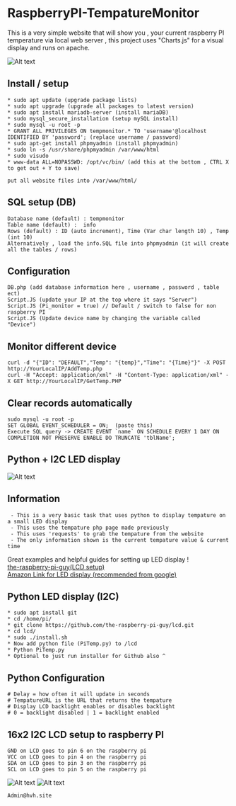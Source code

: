 # RaspberryPI-TempatureMonitor
This is a very simple website that will show you , your current raspberry PI temperature via local web server , this project uses "Charts.js" for a visual display and runs on apache.

![Alt text](https://i.imgur.com/Y1TIiiA.png "Example")


## Install / setup
```
* sudo apt update (upgrade package lists)
* sudo apt upgrade (upgrade all packages to latest version)
* sudo apt install mariadb-server (install mariaDB)
* sudo mysql_secure_installation (setup mySQL install)
* sudo mysql -u root -p
* GRANT ALL PRIVILEGES ON tempmonitor.* TO 'username'@localhost IDENTIFIED BY 'password'; (replace username / password)
* sudo apt-get install phpmyadmin (install phpmyadmin)
* sudo ln -s /usr/share/phpmyadmin /var/www/html 
* sudo visudo
* www-data ALL=NOPASSWD: /opt/vc/bin/ (add this at the bottom , CTRL X to get out + Y to save)

put all website files into /var/www/html/
```
## SQL setup (DB)
```
Database name (default) : tempmonitor
Table name (default) :  info
Rows (default) : ID (auto increment), Time (Var char length 10) , Temp (int 10)
Alternatively , load the info.SQL file into phpmyadmin (it will create all the tables / rows)
```

##  Configuration
```
DB.php (add database information here , username , password , table ect)
Script.JS (update your IP at the top where it says "Server")
Script.JS (Pi_monitor = true) // Default / switch to false for non raspberry PI
Script.JS (Update device name by changing the variable called "Device")
```

## Monitor different device
```
curl -d "{"ID": "DEFAULT","Temp": "{temp}","Time": "{Time}"}" -X POST http://YourLocalIP/AddTemp.php
curl -H "Accept: application/xml" -H "Content-Type: application/xml" -X GET http://YourLocalIP/GetTemp.PHP
```

## Clear records automatically
```
sudo mysql -u root -p
SET GLOBAL EVENT_SCHEDULER = ON;  (paste this)
Execute SQL query -> CREATE EVENT `name` ON SCHEDULE EVERY 1 DAY ON COMPLETION NOT PRESERVE ENABLE DO TRUNCATE 'tblName';
```

## Python + I2C LED display
![Alt text](https://cdn.discordapp.com/attachments/549238444610682880/797991922705629194/20210111_005311.jpg "Example")

## Information
```
 - This is a very basic task that uses python to display tempature on a small LED display
 - This uses the tempature php page made previously
 - This uses 'requests' to grab the tempature from the website
 - The only information shown is the current tempature value & current time
```
Great examples and helpful guides for setting up LED display !                           
[the-raspberry-pi-guy(LCD setup)](https://github.com/the-raspberry-pi-guy/lcd "Pi guy repo")       
[Amazon Link for LED display (recommended from google)](https://amzn.to/2LkpoCm "Pi LED purchase")

## Python LED display (I2C)
```
* sudo apt install git
* cd /home/pi/
* git clone https://github.com/the-raspberry-pi-guy/lcd.git 
* cd lcd/
* sudo ./install.sh
* Now add python file (PiTemp.py) to /lcd
* Python PiTemp.py
* Optional to just run installer for Github also ^
```

## Python Configuration
```
# Delay = how often it will update in seconds
# TempatureURL is the URL that returns the tempature
# Display LCD backlight enables or disables backlight
# 0 = backlight disabled | 1 = backlight enabled 
```
## 16x2 I2C LCD setup to raspberry PI
```
GND on LCD goes to pin 6 on the raspberry pi
VCC on LCD goes to pin 4 on the raspberry pi
SDA on LCD goes to pin 3 on the raspberry pi
SCL on LCD goes to pin 5 on the raspberry pi
```
![Alt text](https://www.bigmessowires.com/wp-content/uploads/2018/05/Raspberry-GPIO.jpg "GPIO")
![Alt text](https://tutorials-raspberrypi.de/wp-content/uploads/20151015_113929-600x338.jpg "LCD 16x2")
```
Admin@hvh.site
```
